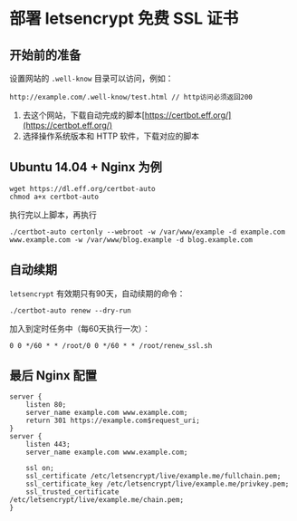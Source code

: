 # 部署 letsencrypt 免费 SSL 证书

## 开始前的准备

设置网站的 `.well-know` 目录可以访问，例如：

	http://example.com/.well-know/test.html // http访问必须返回200

1. 去这个网站，下载自动完成的脚本[https://certbot.eff.org/](https://certbot.eff.org/)
2. 选择操作系统版本和 HTTP 软件，下载对应的脚本

##  Ubuntu 14.04 + Nginx 为例

```
wget https://dl.eff.org/certbot-auto
chmod a+x certbot-auto
```
执行完以上脚本，再执行
```
./certbot-auto certonly --webroot -w /var/www/example -d example.com www.example.com -w /var/www/blog.example -d blog.example.com
```

## 自动续期

`letsencrypt` 有效期只有90天，自动续期的命令：

```
./certbot-auto renew --dry-run
```

加入到定时任务中（每60天执行一次）：

```
0 0 */60 * * /root/0 0 */60 * * /root/renew_ssl.sh
```

## 最后 Nginx 配置

```
server {
	listen 80;
	server_name example.com www.example.com;
	return 301 https://example.com$request_uri;
}
server {
	listen 443;
	server_name example.com www.example.com;
	
	ssl on;
	ssl_certificate /etc/letsencrypt/live/example.me/fullchain.pem;
	ssl_certificate_key /etc/letsencrypt/live/example.me/privkey.pem;
	ssl_trusted_certificate /etc/letsencrypt/live/example.me/chain.pem;
}
```